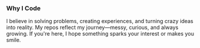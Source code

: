 ### Why I Code  
I believe in solving problems, creating experiences, and turning crazy ideas into reality. My repos reflect my journey—messy, curious, and always growing. If you're here, I hope something sparks your interest or makes you smile.  
